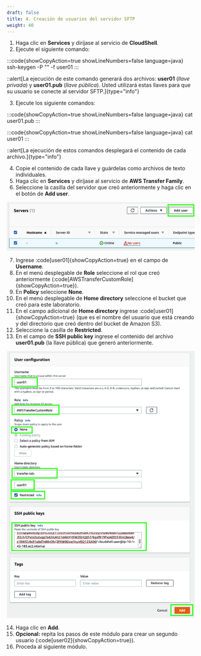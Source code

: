 ```yaml
---
draft: false
title: 4. Creación de usuarios del servidor SFTP
weight: 40
---
```

1. Haga clic en **Services** y diríjase al servicio de **CloudShell**.
2. Ejecute el siguiente comando:

:::code{showCopyAction=true showLineNumbers=false language=java}
ssh-keygen -P "" -f user01
:::

::alert[La ejecución de este comando generará dos archivos: **user01** (*llave privada*) y **user01.pub** (*llave pública*). Usted utilizará estas llaves para que su usuario se conecte al servidor SFTP.]{type="info"}

3. Ejecute los siguiente comandos:

:::code{showCopyAction=true showLineNumbers=false language=java}
cat user01.pub
:::

:::code{showCopyAction=true showLineNumbers=false language=java}
cat user01
:::

::alert[La ejecución de estos comandos desplegará el contenido de cada archivo.]{type="info"}

4. Copie el contenido de cada llave y guárdelas como archivos de texto individuales.
5. Haga clic en **Services** y diríjase al servicio de **AWS Transfer Family**.
6. Seleccione la casilla del servidor que creó anteriormente y haga clic en el botón de **Add user**.

![Add user](/static/images/tr/adduser.png)

7. Ingrese :code[user01]{showCopyAction=true} en el campo de **Username**.
8. En el menú desplegable de **Role** seleccione el rol que creó anteriormente (:code[AWSTransferCustomRole]{showCopyAction=true}).
9. En **Policy** seleccione **None**.
10. En el menú desplegable de **Home directory** seleccione el bucket que creó para este laboratorio.
11. En el campo adicional de **Home directory** ingrese :code[user01]{showCopyAction=true} (que es el nombre del usuario que está creando y del directorio que creó dentro del bucket de Amazon S3).
12. Seleccione la casilla de **Restricted**.
13. En el campo de **SSH public key** ingrese el contenido del archivo **user01.pub** (la llave pública) que generó anteriormente.

![Cración de usuarios](/static/images/tr/creacionusuarios.png)

14. Haga clic en **Add**.
15. **Opcional:** repita los pasos de este módulo para crear un segundo usuario (:code[user02]{showCopyAction=true}).
16. Proceda al siguiente módulo.